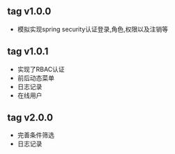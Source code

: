 ## tag v1.0.0
 * 模拟实现spring security认证登录,角色,权限以及注销等
## tag v1.0.1
 * 实现了RBAC认证
 * 前后动态菜单
 * 日志记录
 * 在线用户
## tag v2.0.0
 * 完善条件筛选
 * 日志记录
